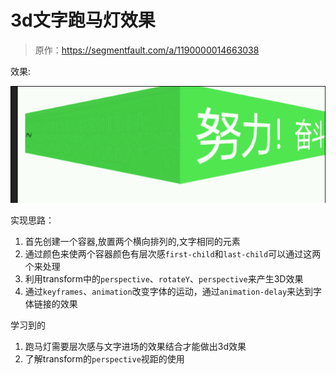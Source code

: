 # 3d文字跑马灯效果

> 原作：https://segmentfault.com/a/1190000014663038

效果:

![炫酷](https://github.com/FengYangLiu/front-end-daily-challenges/blob/master/images/007-3d-text-marquee-effects.gif)


实现思路：

1. 首先创建一个容器,放置两个横向排列的,文字相同的元素
2. 通过颜色来使两个容器颜色有层次感`first-child`和`last-child`可以通过这两个来处理
3. 利用transform中的`perspective`、`rotateY`、`perspective`来产生3D效果
4. 通过`keyframes`、`animation`改变字体的运动，通过`animation-delay`来达到字体链接的效果

学习到的
1. 跑马灯需要层次感与文字进场的效果结合才能做出3d效果
2. 了解transform的`perspective`视距的使用






